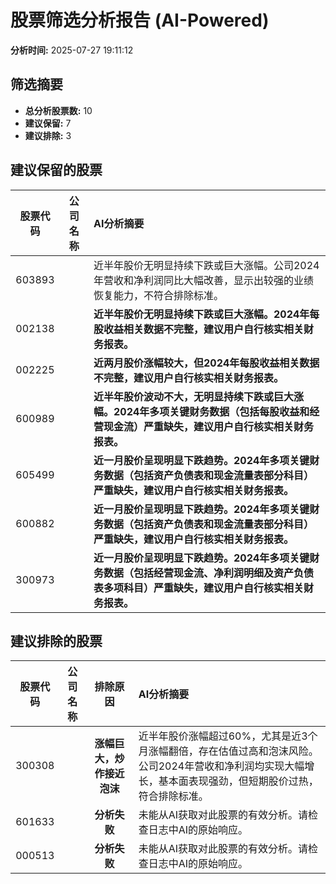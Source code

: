 # 股票筛选分析报告 (AI-Powered)

**分析时间:** 2025-07-27 19:11:12

## 筛选摘要

- **总分析股票数:** 10
- **建议保留:** 7
- **建议排除:** 3

## 建议保留的股票

| 股票代码 | 公司名称 | AI分析摘要 |
|:---:|:---:|:---|
| 603893 |  | 近半年股价无明显持续下跌或巨大涨幅。公司2024年营收和净利润同比大幅改善，显示出较强的业绩恢复能力，不符合排除标准。 |
| 002138 |  | **近半年股价无明显持续下跌或巨大涨幅。2024年每股收益相关数据不完整，建议用户自行核实相关财务报表。** |
| 002225 |  | **近两月股价涨幅较大，但2024年每股收益相关数据不完整，建议用户自行核实相关财务报表。** |
| 600989 |  | **近半年股价波动不大，无明显持续下跌或巨大涨幅。2024年多项关键财务数据（包括每股收益和经营现金流）严重缺失，建议用户自行核实相关财务报表。** |
| 605499 |  | **近一月股价呈现明显下跌趋势。2024年多项关键财务数据（包括资产负债表和现金流量表部分科目）严重缺失，建议用户自行核实相关财务报表。** |
| 600882 |  | **近一月股价呈现明显下跌趋势。2024年多项关键财务数据（包括资产负债表和现金流量表部分科目）严重缺失，建议用户自行核实相关财务报表。** |
| 300973 |  | **近一月股价呈现明显下跌趋势。2024年多项关键财务数据（包括经营现金流、净利润明细及资产负债表多项科目）严重缺失，建议用户自行核实相关财务报表。** |

## 建议排除的股票

| 股票代码 | 公司名称 | 排除原因 | AI分析摘要 |
|:---:|:---:|:---:|:---|
| 300308 |  | **涨幅巨大，炒作接近泡沫** | 近半年股价涨幅超过60%，尤其是近3个月涨幅翻倍，存在估值过高和泡沫风险。公司2024年营收和净利润均实现大幅增长，基本面表现强劲，但短期股价过热，符合排除标准。 |
| 601633 |  | **分析失败** | 未能从AI获取对此股票的有效分析。请检查日志中AI的原始响应。 |
| 000513 |  | **分析失败** | 未能从AI获取对此股票的有效分析。请检查日志中AI的原始响应。 |
